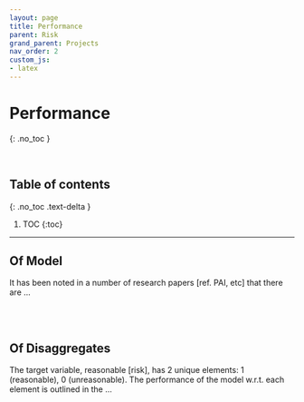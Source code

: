 ```yaml
---
layout: page
title: Performance
parent: Risk
grand_parent: Projects
nav_order: 2
custom_js:
- latex
---
```


# Performance
{: .no_toc }

<br>

## Table of contents
{: .no_toc .text-delta }

1. TOC
{:toc}

---

## Of Model

It has been noted in a number of research papers [ref. PAI, etc] that there are ...

<br>
<br>

## Of Disaggregates

The target variable, reasonable [risk], has 2 unique elements: 1 (reasonable), 0 (unreasonable).  The
performance of the model w.r.t. each element is outlined in the ...

<br>
<br>
<br>
<br>
